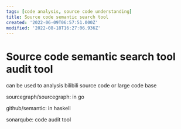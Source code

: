 ```yaml
---
tags: [code analysis, source code understanding]
title: Source code semantic search tool
created: '2022-06-09T06:57:51.000Z'
modified: '2022-08-18T16:27:06.936Z'
---
```


# Source code semantic search tool audit tool

can be used to analysis bilibili source code or large code base

sourcegraph/sourcegraph:
in go

github/semantic:
in haskell

sonarqube:
code audit tool
